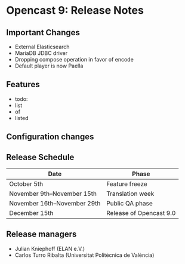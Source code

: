 Opencast 9: Release Notes
=========================

Important Changes
-----------------

- External Elasticsearch
- MariaDB JDBC driver
- Dropping compose operation in favor of encode
- Default player is now Paella

Features
--------

- todo:
- list
- of
- listed

Configuration changes
---------------------

Release Schedule
----------------

| Date                        | Phase                   |
|-----------------------------|-------------------------|
| October 5th                 | Feature freeze          |
| November 9th–November 15th  | Translation week        |
| November 16th–November 29th | Public QA phase         |
| December 15th               | Release of Opencast 9.0 |

Release managers
----------------

- Julian Kniephoff (ELAN e.V.)
- Carlos Turro Ribalta (Universitat Politècnica de València)
